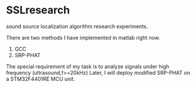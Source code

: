 # SSLresearch
sound source localization algorithm research experiments.

There are two methods I have implemented in matlab right now.
1. GCC
2. SRP-PHAT

The special requirement of my task is to analyze signals under high frequency (ultrasound,f>=20kHz)
Later, I will deploy modified SRP-PHAT on a STM32F4401RE MCU unit.
